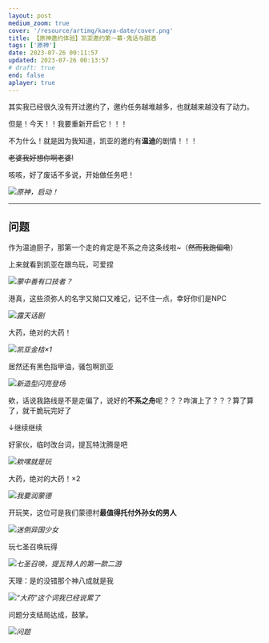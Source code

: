 ```yaml
---
layout: post
medium_zoom: true
cover: '/resource/artimg/kaeya-date/cover.png'
title: 【原神邀约体验】凯亚邀约第一幕·鬼话与甜酒
tags: ['原神']
date: 2023-07-26 00:11:57
updated: 2023-07-26 00:13:57
# draft: true
end: false
aplayer: true
---
```

<meting-js
 id="33469292"
 server="netease"
 type="song"
 theme="#C20C0C">
</meting-js>

其实我已经很久没有开过邀约了，邀约任务越堆越多，也就越来越没有了动力。

但是！今天！！我要重新开启它！！！

不为什么！就是因为我知道，凯亚的邀约有**温迪**的剧情！！！

~~老婆我好想你啊老婆!~~

咳咳，好了废话不多说，开始做任务吧！

![](/resource/artimg/kaeya-date/00-24-11.png)_原神，启动！_

---

## 问题

作为温迪厨子，那第一个走的肯定是不系之舟这条线啦~（~~然而我跑偏嘞~~）

上来就看到凯亚在跟鸟玩，可爱捏

![](/resource/artimg/kaeya-date/00-25-32.png)_蒙中善有口技者？_

港真，这些须弥人的名字又拗口又难记，记不住一点，幸好你们是NPC

![](/resource/artimg/kaeya-date/00-38-25.png)_露天话剧_

大药，绝对的大药！

![](/resource/artimg/kaeya-date/00-48-42.png)_凯亚金桔×1_

居然还有黑色指甲油，骚包啊凯亚

![](/resource/artimg/kaeya-date/00-52-16.png)_新造型闪亮登场_

欸，话说我路线是不是走偏了，说好的**不系之舟**呢？？？咋演上了？？？算了算了，就干脆玩完好了

↓继续继续

好家伙，临时改台词，提瓦特沈腾是吧

![](/resource/artimg/kaeya-date/00-59-30.png)_欸嘿就是玩_

大药，绝对的大药！×2

![](/resource/artimg/kaeya-date/01-02-35.png)_我要润蒙德_

开玩笑，这位可是我们蒙德村**最值得托付外孙女的男人**

![](/resource/artimg/kaeya-date/01-08-17.png)_迷倒异国少女_

玩七圣召唤玩得

![](/resource/artimg/kaeya-date/01-10-07.png)_七圣召唤，提瓦特人的第一款二游_

天理：是的没错那个神八成就是我

![](/resource/artimg/kaeya-date/01-13-24.png)_“大药”这个词我已经说累了_

问题分支结局达成，鼓掌。

![](/resource/artimg/kaeya-date/01-15-35.png)_问题_

<!-- ## 不系之舟

再来！我不信我这次还能跑偏！ -->

